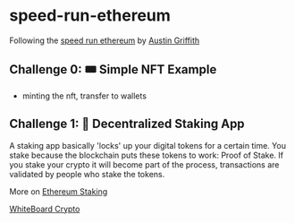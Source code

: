 # speed-run-ethereum

Following the [speed run ethereum](https://speedrunethereum.com/) by [Austin Griffith](https://twitter.com/austingriffith)

## Challenge 0: 🎟 Simple NFT Example

- minting the nft, transfer to wallets 

## Challenge 1: 🥩 Decentralized Staking App

A staking app basically 'locks' up your digital tokens for a certain time. 
You stake because the blockchain puts these tokens to work: Proof of Stake. If you stake your crypto it will become part of the process, transactions are validated by people who stake the tokens. 

More on [Ethereum Staking](https://ethereum.org/en/staking/#stake)

[WhiteBoard Crypto](https://www.youtube.com/watch?v=vZ2UZdB07fo&ab_channel=WhiteboardCrypto)
